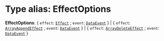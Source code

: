 # Type alias: EffectOptions

**EffectOptions**: { `effect`: [`Effect`](/en/auto-docs/free-layout-editor/types/Effect.md) ; `event`: [`DataEvent`](/en/auto-docs/free-layout-editor/enums/DataEvent.md)  } | { `effect`: [`ArrayAppendEffect`](/en/auto-docs/free-layout-editor/types/ArrayAppendEffect.md) ; `event`: [`DataEvent`](/en/auto-docs/free-layout-editor/enums/DataEvent.md)  } | { `effect`: [`ArrayDeleteEffect`](/en/auto-docs/free-layout-editor/types/ArrayDeleteEffect.md) ; `event`: [`DataEvent`](/en/auto-docs/free-layout-editor/enums/DataEvent.md)  }
